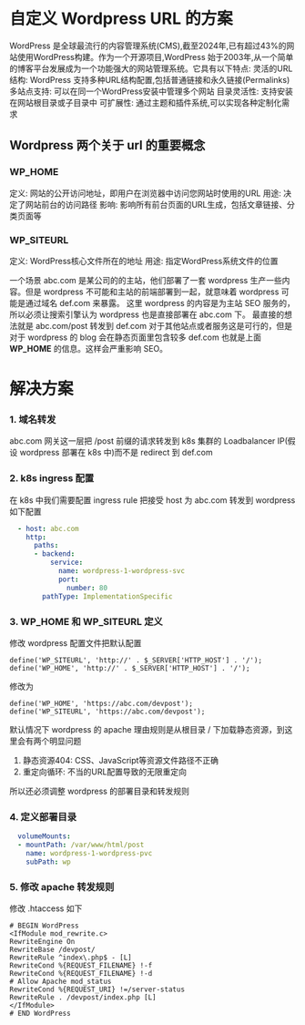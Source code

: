 # 自定义 Wordpress URL 的方案

   
WordPress 是全球最流行的内容管理系统(CMS),截至2024年,已有超过43%的网站使用WordPress构建。作为一个开源项目,WordPress 始于2003年,从一个简单的博客平台发展成为一个功能强大的网站管理系统。它具有以下特点:
灵活的URL结构: WordPress 支持多种URL结构配置,包括普通链接和永久链接(Permalinks)
多站点支持: 可以在同一个WordPress安装中管理多个网站
目录灵活性: 支持安装在网站根目录或子目录中
可扩展性: 通过主题和插件系统,可以实现各种定制化需求

## Wordpress 两个关于 url 的重要概念  
### WP_HOME  
定义: 网站的公开访问地址，即用户在浏览器中访问您网站时使用的URL
用途: 决定了网站前台的访问路径
影响: 影响所有前台页面的URL生成，包括文章链接、分类页面等

### WP_SITEURL  
定义: WordPress核心文件所在的地址
用途: 指定WordPress系统文件的位置

一个场景 abc.com 是某公司的的主站，他们部署了一套 wordpress 生产一些内容。但是 wordpress 不可能和主站的前端部署到一起，就意味着 wordpress 可能是通过域名 def.com 来暴露。
这里 wordpress 的内容是为主站 SEO 服务的，所以必须让搜索引擎认为 wordpress 也是直接部署在 abc.com 下。
最直接的想法就是 abc.com/post 转发到 def.com 对于其他站点或者服务这是可行的，但是对于 wordpress 的 blog 会在静态页面里包含较多 def.com 也就是上面 **WP_HOME** 的信息。这样会严重影响 SEO。

# 解决方案
### 1. 域名转发
abc.com 网关这一层把 /post 前缀的请求转发到 k8s 集群的 Loadbalancer IP(假设 wordpress 部署在 k8s 中)而不是 redirect 到 def.com

### 2. k8s ingress 配置
在 k8s 中我们需要配置 ingress rule 把接受 host 为 abc.com 转发到 wordpress
如下配置    
```yaml
  - host: abc.com
    http:
      paths:
      - backend:
          service:
            name: wordpress-1-wordpress-svc
            port:
              number: 80
        pathType: ImplementationSpecific
```

### 3. WP_HOME 和 WP_SITEURL 定义
修改 wordpress 配置文件把默认配置   
```shell
define('WP_SITEURL', 'http://' . $_SERVER['HTTP_HOST'] . '/');
define('WP_HOME', 'http://' . $_SERVER['HTTP_HOST'] . '/');
```
修改为    
```
define('WP_HOME', 'https://abc.com/devpost');
define('WP_SITEURL', 'https://abc.com/devpost');
```

默认情况下 wordpress 的 apache 理由规则是从根目录 / 下加载静态资源，到这里会有两个明显问题  
1. 静态资源404: CSS、JavaScript等资源文件路径不正确  
2. 重定向循环: 不当的URL配置导致的无限重定向   

所以还必须调整 wordpress 的部署目录和转发规则   

### 4. 定义部署目录
```yaml
  volumeMounts:
  - mountPath: /var/www/html/post
    name: wordpress-1-wordpress-pvc
    subPath: wp
```

### 5. 修改 apache 转发规则
修改 .htaccess 如下  
```
# BEGIN WordPress
<IfModule mod_rewrite.c>
RewriteEngine On
RewriteBase /devpost/
RewriteRule ^index\.php$ - [L]
RewriteCond %{REQUEST_FILENAME} !-f
RewriteCond %{REQUEST_FILENAME} !-d
# Allow Apache mod_status
RewriteCond %{REQUEST_URI} !=/server-status
RewriteRule . /devpost/index.php [L]
</IfModule>
# END WordPress
```

